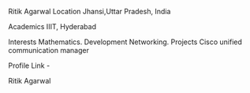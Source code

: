 Ritik Agarwal
Location
Jhansi,Uttar Pradesh, India

Academics
IIIT, Hyderabad

Interests
Mathematics.
Development
Networking.
Projects
Cisco unified communication manager

Profile Link - 

Ritik Agarwal
